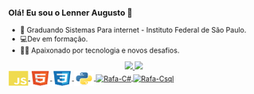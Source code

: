 ### Olá! Eu sou o Lenner Augusto 👋

- 📘 Graduando Sistemas Para internet - Instituto Federal de São Paulo.
- 💻Dev em formação.
- 👨‍💻 Apaixonado por tecnologia e novos desafios.

<div align="center">
  <a href="https://github.com/LennerAugusto">
  <img height="180em" src="https://github-readme-stats.vercel.app/api?username=LennerAugusto&show_icons=true&theme=dracula&include_all_commits=true&count_private=true"/>
  <img height="180em" src="https://github-readme-stats.vercel.app/api/top-langs/?username=LennerAugusto&layout=compact&langs_count=7&theme=dracula"/>
</div>
  
  <div style="display: inline_block">
      <img align="center" alt="Rafa-Js" height="30" width="40" src="https://raw.githubusercontent.com/devicons/devicon/master/icons/javascript/javascript-plain.svg">
      <img align="center" alt="Rafa-HTML" height="30" width="40" src="https://raw.githubusercontent.com/devicons/devicon/master/icons/html5/html5-original.svg">
      <img align="center" alt="Rafa-CSS" height="30" width="40" src="https://raw.githubusercontent.com/devicons/devicon/master/icons/css3/css3-original.svg">
      <img align="center" alt="Rafa-Python" height="30" width="40" src="https://raw.githubusercontent.com/devicons/devicon/master/icons/python/python-original.svg">
      <img  align="center" alt="Rafa-C#" height="30" width="40"  src="https://cdn.jsdelivr.net/gh/devicons/devicon/icons/csharp/csharp-original.svg" />
      <img align="center" alt="Rafa-Csql" height="30" width="40" src="https://cdn.jsdelivr.net/gh/devicons/devicon/icons/oracle/oracle-original.svg" />
 </div>
  

